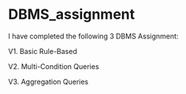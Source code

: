 # DBMS_assignment
I have completed the following 3 DBMS Assignment:

V1. Basic Rule-Based

V2. Multi-Condition Queries

V3. Aggregation Queries
